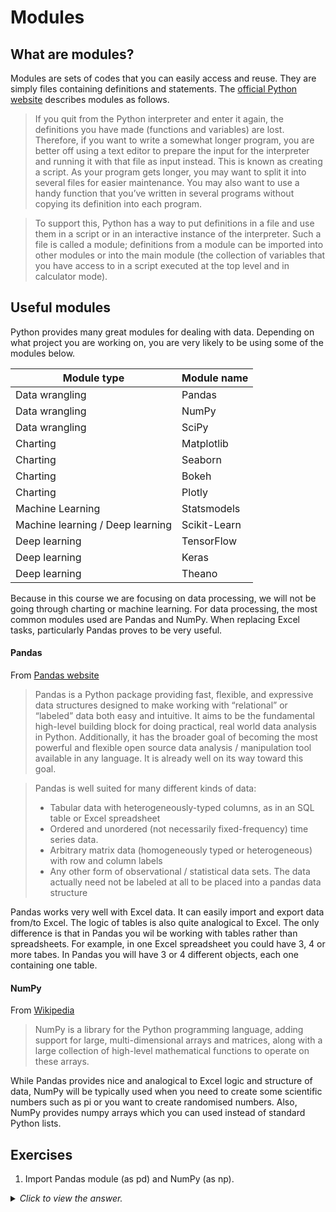 # Modules

## What are modules?

Modules are sets of codes that you can easily access and reuse. They are simply files containing definitions and statements. The [official Python website](https://docs.python.org/3/tutorial/modules.html) describes modules as follows.
>If you quit from the Python interpreter and enter it again, the definitions you have made (functions and variables) are lost. Therefore, if you want to write a somewhat longer program, you are better off using a text editor to prepare the input for the interpreter and running it with that file as input instead. This is known as creating a script. As your program gets longer, you may want to split it into several files for easier maintenance. You may also want to use a handy function that you’ve written in several programs without copying its definition into each program.

>To support this, Python has a way to put definitions in a file and use them in a script or in an interactive instance of the interpreter. Such a file is called a module; definitions from a module can be imported into other modules or into the main module (the collection of variables that you have access to in a script executed at the top level and in calculator mode).

## Useful modules

Python provides many great modules for dealing with data. Depending on what project you are working on, you are very likely to be using some of the modules below.

| Module type  | Module name |
| ------------- | ------------- |
| Data wrangling  | Pandas  |
| Data wrangling  | NumPy  |
| Data wrangling  | SciPy  |
| Charting  | Matplotlib  |
| Charting  | Seaborn  |
| Charting  | Bokeh  |
| Charting  | Plotly  |
| Machine Learning  | Statsmodels  |
| Machine learning / Deep learning | Scikit-Learn  |
| Deep learning | TensorFlow  |
| Deep learning | Keras  |
| Deep learning | Theano  |

Because in this course we are focusing on data processing, we will not be going through charting or machine learning. For data processing, the most common modules used are Pandas and NumPy. When replacing Excel tasks, particularly Pandas proves to be very useful.

#### Pandas

From [Pandas website](http://pandas.pydata.org/pandas-docs/stable/)
>Pandas is a Python package providing fast, flexible, and expressive data structures designed to make working with “relational” or “labeled” data both easy and intuitive. It aims to be the fundamental high-level building block for doing practical, real world data analysis in Python. Additionally, it has the broader goal of becoming the most powerful and flexible open source data analysis / manipulation tool available in any language. It is already well on its way toward this goal.

>Pandas is well suited for many different kinds of data:
>- Tabular data with heterogeneously-typed columns, as in an SQL table or Excel spreadsheet
>- Ordered and unordered (not necessarily fixed-frequency) time series data.
>- Arbitrary matrix data (homogeneously typed or heterogeneous) with row and column labels
>- Any other form of observational / statistical data sets. The data actually need not be labeled at all to be placed into a pandas data structure

Pandas works very well with Excel data. It can easily import and export data from/to Excel. The logic of tables is also quite analogical to Excel. The only difference is that in Pandas you wil be working with tables rather than spreadsheets. For example, in one Excel spreadsheet you could have 3, 4 or more tabes. In Pandas you will have 3 or 4 different objects, each one containing one table.


#### NumPy

From [Wikipedia](https://en.wikipedia.org/wiki/NumPy)
>NumPy is a library for the Python programming language, adding support for large, multi-dimensional arrays and matrices, along with a large collection of high-level mathematical functions to operate on these arrays.

While Pandas provides nice and analogical to Excel logic and structure of data, NumPy will be typically used when you need to create some scientific numbers such as pi or you want to create randomised numbers. Also, NumPy provides numpy arrays which you can used instead of standard Python lists.

## Exercises

1) Import Pandas module (as pd) and NumPy (as np).
<details><summary><i>Click to view the answer.</i></summary>
<p>

```python
import pandas as pd
import numpy as np
```

</p>
</details>
<p>&nbsp;</p>
